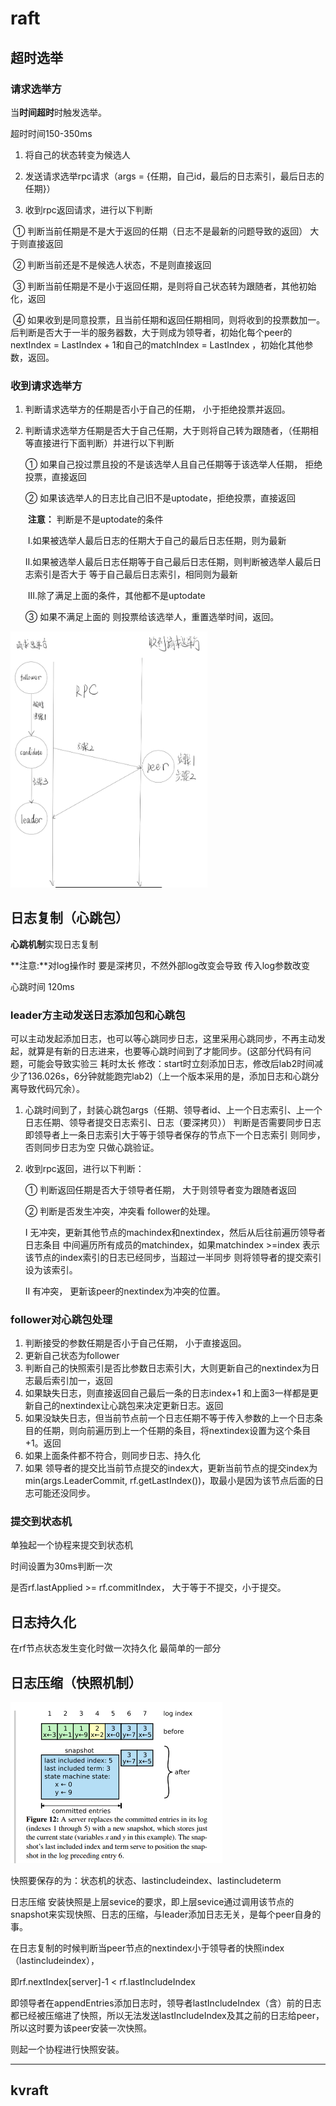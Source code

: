 # raft

## 超时选举

### **请求选举方**

当**时间超时**时触发选举。

超时时间150-350ms

1. 将自己的状态转变为候选人

2. 发送请求选举rpc请求（args = {任期，自己id，最后的日志索引，最后日志的任期}）

3. 收到rpc返回请求，进行以下判断

​    ① 判断当前任期是不是大于返回的任期（日志不是最新的问题导致的返回） 大于则直接返回

​    ② 判断当前还是不是候选人状态，不是则直接返回

​    ③ 判断当前任期是不是小于返回任期，是则将自己状态转为跟随者，其他初始化，返回

​    ④ 如果收到是同意投票，且当前任期和返回任期相同，则将收到的投票数加一。  后判断是否大于一半的服务器数，大于则成为领导者，初始化每个peer的nextIndex = LastIndex + 1和自己的matchIndex = LastIndex ，初始化其他参数，返回。



### **收到请求选举方**

1. 判断请求选举方的任期是否小于自己的任期， 小于拒绝投票并返回。

2. 判断请求选举方任期是否大于自己任期，大于则将自己转为跟随者，（任期相等直接进行下面判断）并进行以下判断

   ① 如果自己投过票且投的不是该选举人且自己任期等于该选举人任期， 拒绝投票，直接返回

   ② 如果该选举人的日志比自己旧不是uptodate，拒绝投票，直接返回

   ​	**注意：** 判断是不是uptodate的条件

   ​			Ⅰ.如果被选举人最后日志的任期大于自己的最后日志任期，则为最新

   ​			Ⅱ.如果被选举人最后日志任期等于自己最后日志任期，则判断被选举人最后日志索引是否大于			   等于自己最后日志索引，相同则为最新

   ​			Ⅲ.除了满足上面的条件，其他都不是uptodate

   ③ 如果不满足上面的 则投票给该选举人，重置选举时间，返回。

<img src=".\image\超时选举.png" alt="超时选举" style="zoom:40%;" />

## 日志复制（心跳包）

**心跳机制**实现日志复制

**注意:**对log操作时 要是深拷贝，不然外部log改变会导致 传入log参数改变

心跳时间 120ms

### leader方主动发送日志添加包和心跳包

可以主动发起添加日志，也可以等心跳同步日志，这里采用心跳同步，不再主动发起，就算是有新的日志进来，也要等心跳时间到了才能同步。(这部分代码有问题，可能会导致实验三 耗时太长 修改：start时立刻添加日志，修改后lab2时间减少了136.026s，6分钟就能跑完lab2)（上一个版本采用的是，添加日志和心跳分离导致代码冗余）。

1. 心跳时间到了，封装心跳包args（任期、领导者id、上一个日志索引、上一个日志任期、领导者提交日志索引、日志（要深拷贝）） 判断是否需要同步日志 即领导者上一条日志索引大于等于领导者保存的节点下一个日志索引 则同步，否则同步日志为空   只做心跳验证。

2. 收到rpc返回，进行以下判断：

   ① 判断返回任期是否大于领导者任期， 大于则领导者变为跟随者返回

   ② 判断是否发生冲突，冲突看 follower的处理。

   Ⅰ 无冲突，更新其他节点的machindex和nextindex，然后从后往前遍历领导者日志条目 中间遍历所有成员的matchindex，如果matchindex >=index 表示该节点的index索引的日志已经同步，当超过一半同步 则将领导者的提交索引设为该索引。 

   Ⅱ 有冲突， 更新该peer的nextindex为冲突的位置。 

### follower对心跳包处理

1. 判断接受的参数任期是否小于自己任期， 小于直接返回。
2. 更新自己状态为follower
3. 判断自己的快照索引是否比参数日志索引大，大则更新自己的nextindex为日志最后索引加一，返回
4. 如果缺失日志，则直接返回自己最后一条的日志index+1   和上面3一样都是更新自己的nextindex让心跳包来决定更新日志。返回
5. 如果没缺失日志，但当前节点前一个日志任期不等于传入参数的上一个日志条目的任期，则向前遍历到上一个任期的条目，将nextindex设置为这个条目+1。返回
6. 如果上面条件都不符合，则同步日志、持久化
7. 如果 领导者的提交比当前节点提交的index大，更新当前节点的提交index为min(args.LeaderCommit, rf.getLastIndex())，取最小是因为该节点后面的日志可能还没同步。



### 提交到状态机

单独起一个协程来提交到状态机

时间设置为30ms判断一次

是否rf.lastApplied >= rf.commitIndex，  大于等于不提交，小于提交。





## 日志持久化

在rf节点状态发生变化时做一次持久化   最简单的一部分



## 日志压缩（快照机制）

<img src=".\image\snapshot.png" alt="snapshot" style="zoom:50%;" />

快照要保存的为：状态机的状态、lastincludeindex、lastincludeterm



日志压缩 安装快照是上层sevice的要求，即上层sevice通过调用该节点的snapshot来实现快照、日志的压缩，与leader添加日志无关，是每个peer自身的事。



在日志复制的时候判断当peer节点的nextindex小于领导者的快照index（lastincludeindex），

即rf.nextIndex[server]-1 < rf.lastIncludeIndex 

即领导者在appendEntries添加日志时，领导者lastIncludeIndex（含）前的日志都已经被压缩进了快照，所以无法发送lastIncludeIndex及其之前的日志给peer，所以这时要为该peer安装一次快照。

则起一个协程进行快照安装。





----------------------------------------------------------------------------------------------------

## kvraft



